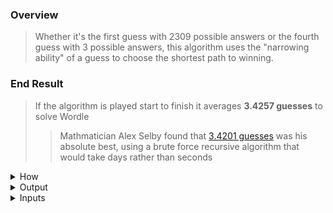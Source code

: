 ### Overview
> Whether it's the first guess with 2309 possible answers or the fourth guess with 3 possible answers, this algorithm uses the "narrowing ability" of a guess to choose the shortest path to winning.

### End Result
> If the algorithm is played start to finish it averages **3.4257 guesses** to solve Wordle
>>Mathmatician Alex Selby found that [3.4201 guesses](https://sonorouschocolate.com/notes/index.php/The_best_strategies_for_Wordle,_part_2) was his absolute best, using a brute force recursive algorithm that would take days rather than seconds

<details>
<summary> How</summary> 

- Do you really want to know all details in written form?  
- Kudos if so
- Here's an abbreviated version

## Words Left
- First, filter the 2309 targets down to just the targets that meet the current clues
    - If we use the OATER and SHULN guesses and clues, that narrows the 2309 possible  targets down to 10
<center>

<img src="pics/first_two_guesses.jpg" alt="first two guesses" width="300"/>  

||||||
|---|---|---|---|---|
| voice | movie | biome | decoy | gecko |
| epoxy | dodge | booze | diode | evoke |

</center>

## Algorithm
### Goal
- Any one of the 10 targets remaining could be the right one.  
- So we want to know which of the 13,000+ playable guesses would have good filtering results verse ALL the possible targets left. 
### Approach
* Take each one of the ~13,000 playable guesses and play each guess against each target remaining. 
* Each time a guess is played against a target, we end up with a new amount of targets left.
* In this case: 
    * If the guess matches the target that's 0 targets left
    * If the guess somehow provided no extra clues, that's 10 targets left
    * If the guess provided some new clues, that will be some number between 0 and 10
* After a guess is played against all the possible targets remaining, we can average the amount of words left it created when played against each target
* This average is referred to as the guess's "narrowing ability"
### Example
- Using the top two guesses (out of 13,000+)
<center>

| Guess | Target | Words Left |  | Guess | Target | Words Left |
|---|---|---| ---|---|---|---|
| DICKY | VOICE | 1 | | BIOME | VOICE | 1 |
| DICKY | MOVIE | 1 | | BIOME | MOVIE | 1 |
| DICKY | BIOME | 1 | | BIOME | BIOME | 0 |
| DICKY | DECOY | 1 | | BIOME | DECOY | 2 | 
| DICKY | GECKO | 1 | | BIOME | GECKO | 2 | 
| DICKY | EPOXY | 1 | | BIOME | EPOXY | 1 |
| DICKY | DODGE | 1 | | BIOME | DODGE | 1 |
| DICKY | BOOZE | 1 | | BIOME | BOOZE | 1 |
| DICKY | DIODE | 1 | | BIOME | DIODE | 1 |
| DICKY | EVOKE | 1 | | BIOME | EVOKE | 1 |
|avg  | | 1.0 | | avg | | 1.1| 

</center>

``` 
Playing "DICKY" is guaranteed to give us clues that will narrow our remaining targets down to 1. 
    - Narrowing score of 1
    - It's also guaranteed not to win on this turn

Playing "BIOME" does have a 10% chance to win this turn, but a 20% chance of leaving us with 2 targets left.
    - Narrowing score of 1.1
    - Chance to win this turn
    - Failed to differentiate between DECOY and GECKO

Tie goes to the guess that has a chance of winning in that turn. 
```
</details>

<details>
<summary> Output</summary> 

- A score that represents the narrowing ability of the next guess
<center>
<img src="pics/3rdGuessResults.png" alt="third guess" width="400"/>


`guesses ranked by "narrowing ability"`
</center>
</details>

<details>
<summary> Inputs</summary> 

- Guesses
- Clues from guesses
- Wordle's list of 2,309 possible answers ("common words" I refer to as "targets")
- Wordle's list of ~13,000 acceptable guesses ("dictionary words" I refer to as "playable guesses")  
<center>
<img src="pics/first_two_guesses.jpg" alt="first two guesses" width="300"/>  


`guesses and clues`
</center>
</details>



